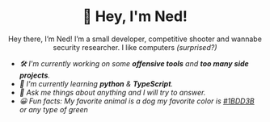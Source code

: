 <h1 align="center">👋 Hey, I'm Ned!</h1>

<p align="center">Hey there, I’m Ned! I’m a small developer, competitive shooter and wannabe security researcher. I like computers <i>(surprised?)

- 🛠️ I'm currently working on some **offensive tools** and **too many side projects**.
- 🌱 I'm currently learning **python** & **TypeScript**.
- 💭 Ask me things about anything and I will try to answer.
- 😀 Fun facts: My favorite animal is a dog  my favorite color is [#1BDD3B](https://www.color-hex.com/color/1bdd3b) or any type of green






